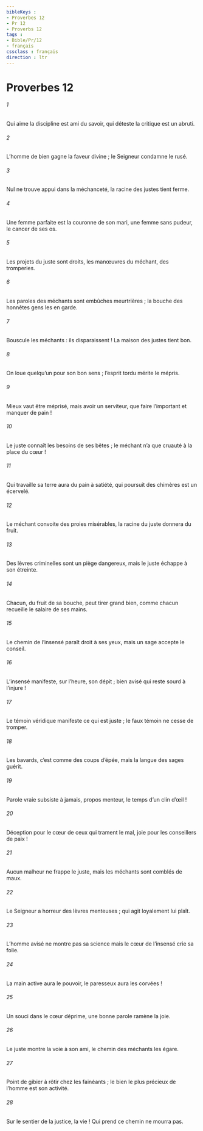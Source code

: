 ```yaml
---
bibleKeys : 
- Proverbes 12
- Pr 12
- Proverbs 12
tags : 
- Bible/Pr/12
- français
cssclass : français
direction : ltr
---
```


# Proverbes 12

###### 1
Qui aime la discipline est ami du savoir,
qui déteste la critique est un abruti.
###### 2
L’homme de bien gagne la faveur divine ;
le Seigneur condamne le rusé.
###### 3
Nul ne trouve appui dans la méchanceté,
la racine des justes tient ferme.
###### 4
Une femme parfaite est la couronne de son mari,
une femme sans pudeur, le cancer de ses os.
###### 5
Les projets du juste sont droits,
les manœuvres du méchant, des tromperies.
###### 6
Les paroles des méchants sont embûches meurtrières ;
la bouche des honnêtes gens les en garde.
###### 7
Bouscule les méchants : ils disparaissent !
La maison des justes tient bon.
###### 8
On loue quelqu’un pour son bon sens ;
l’esprit tordu mérite le mépris.
###### 9
Mieux vaut être méprisé, mais avoir un serviteur,
que faire l’important et manquer de pain !
###### 10
Le juste connaît les besoins de ses bêtes ;
le méchant n’a que cruauté à la place du cœur !
###### 11
Qui travaille sa terre aura du pain à satiété,
qui poursuit des chimères est un écervelé.
###### 12
Le méchant convoite des proies misérables,
la racine du juste donnera du fruit.
###### 13
Des lèvres criminelles sont un piège dangereux,
mais le juste échappe à son étreinte.
###### 14
Chacun, du fruit de sa bouche, peut tirer grand bien,
comme chacun recueille le salaire de ses mains.
###### 15
Le chemin de l’insensé paraît droit à ses yeux,
mais un sage accepte le conseil.
###### 16
L’insensé manifeste, sur l’heure, son dépit ;
bien avisé qui reste sourd à l’injure !
###### 17
Le témoin véridique manifeste ce qui est juste ;
le faux témoin ne cesse de tromper.
###### 18
Les bavards, c’est comme des coups d’épée,
mais la langue des sages guérit.
###### 19
Parole vraie subsiste à jamais,
propos menteur, le temps d’un clin d’œil !
###### 20
Déception pour le cœur de ceux qui trament le mal,
joie pour les conseillers de paix !
###### 21
Aucun malheur ne frappe le juste,
mais les méchants sont comblés de maux.
###### 22
Le Seigneur a horreur des lèvres menteuses ;
qui agit loyalement lui plaît.
###### 23
L’homme avisé ne montre pas sa science
mais le cœur de l’insensé crie sa folie.
###### 24
La main active aura le pouvoir,
le paresseux aura les corvées !
###### 25
Un souci dans le cœur déprime,
une bonne parole ramène la joie.
###### 26
Le juste montre la voie à son ami,
le chemin des méchants les égare.
###### 27
Point de gibier à rôtir chez les fainéants ;
le bien le plus précieux de l’homme est son activité.
###### 28
Sur le sentier de la justice, la vie !
Qui prend ce chemin ne mourra pas.

